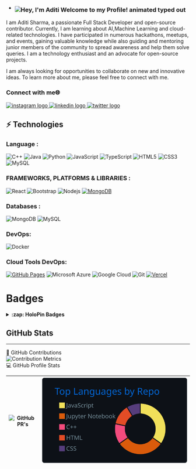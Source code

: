 - ### <img src="https://readme-typing-svg.demolab.com?font=Operator+Mono&size=37&duration=2800&pause=2000&color=FAFAFA&center=true&vCenter=true&width=940&height=50&lines=Hey%2C+I'm+Aditi+Welcome+to+my+Github+Profile!" align="middle" alt="Hey, I'm Aditi Welcome to my Profile! animated typed out">

I am Aditi Sharma, a passionate Full Stack Developer and open-source contributor. Currently, I am learning about AI,Machine Learning and cloud-related technologies. I have participated in numerous hackathons, meetups, and events, gaining valuable knowledge while also guiding and mentoring junior members of the community to spread awareness and help them solve queries. I am a technology enthusiast and an advocate for open-source projects. 

I am always looking for opportunities to collaborate on new and innovative ideas. To learn more about me, please feel free to connect with me.

### Connect with me🌐
<div align="left">
  <a href="https://www.instagram.com/aditi.sharma.aa/" target="_blank">
    <img src="https://img.shields.io/static/v1?message=Instagram&logo=instagram&label=&color=E4405F&logoColor=white&labelColor=&style=for-the-badge" height="35" alt="instagram logo"  />
  </a>
  <a href="aditisharma7782@gmail.com" target="_blank">
  <a href="https://www.linkedin.com/in/aditi-sharma-418847202/" target="_blank">
    <img src="https://img.shields.io/static/v1?message=LinkedIn&logo=linkedin&label=&color=0077B5&logoColor=white&labelColor=&style=for-the-badge" height="35" alt="linkedin logo"  />
  </a>
  <a href="https://twitter.com/ADITISH46189780" target="_blank">
    <img src="https://img.shields.io/static/v1?message=Twitter&logo=twitter&label=&color=1DA1F2&logoColor=white&labelColor=&style=for-the-badge" height="35" alt="twitter logo"  />
  </a>
</div>

## ⚡ Technologies

### Language :
![C++](https://img.shields.io/badge/-C++-00599C?style=flat-square&logo=c)
![Java](https://img.shields.io/badge/-java-E34A86?style=flat-square&logo=openjdk)
![Python](https://img.shields.io/badge/-Python-black?style=flat-square&logo=Python)
![JavaScript](https://img.shields.io/badge/-JavaScript-black?style=flat-square&logo=javascript)
![TypeScript](https://img.shields.io/badge/typescript-%23007ACC.svg?style=flat&logo=typescript&logoColor=white)
![HTML5](https://img.shields.io/badge/-HTML5-E34F26?style=flat-square&logo=html5&logoColor=white)
![CSS3](https://img.shields.io/badge/-CSS3-1572B6?style=flat-square&logo=css3)
![MySQL](https://img.shields.io/badge/-MySQL-black?style=flat-square&logo=mysql)



### FRAMEWORKS, PLATFORMS & LIBRARIES :

![React](https://img.shields.io/badge/-React-black?style=flat-square&logo=react)
![Bootstrap](https://img.shields.io/badge/-Bootstrap-563D7C?style=flat-square&logo=bootstrap)
![Nodejs](https://img.shields.io/badge/-Nodejs-black?style=flat-square&logo=Node.js)
<a href="#"><img alt="MongoDB" src ="https://img.shields.io/badge/MongoDB-%234ea94b.svg?logo=mongodb&logoColor=white"></a>
### Databases :

![MongoDB](https://img.shields.io/badge/MongoDB-%234ea94b.svg?style=flat&logo=mongodb&logoColor=white) ![MySQL](https://img.shields.io/badge/mysql-%2300000f.svg?style=flat&logo=mysql&logoColor=white) 


### DevOps:
![Docker](https://img.shields.io/badge/docker-%230db7ed.svg?style=flat&logo=docker&logoColor=white)


### Cloud Tools DevOps:

<a href="#"><img alt="GitHub Pages" src="https://img.shields.io/badge/GitHub%20Pages-%23327FC7.svg?logo=github&logoColor=white"></a>
![Microsoft Azure](https://img.shields.io/badge/Microsoft%20Azure-232F7E?style=flat-square&logo=microsoft-azure)
![Google Cloud](https://img.shields.io/badge/Google%20Cloud-black?style=flat-square&logo=google-cloud)
![Git](https://img.shields.io/badge/-Git-black?style=flat-square&logo=git)
<a href="#"><img alt="Vercel" src="https://img.shields.io/badge/Vercel%20-%23000000.svg?logo=vercel&logoColor=white"></a>





<p align="center">
	
 
	
	
</details>
</p>
		
# **Badges**
<details>
  <summary><b>:zap: HoloPin Badges </b></summary>
	
[![@aditi's Holopin board](https://holopin.me/aditisharma2004)]([https://www.holopin.io/@aditisharma2004]))   
	
	
</details>

## GitHub Stats
<hr>


<summary>🔨 GitHub Contributions</summary>
<img alt="Contribution Metrics" src="https://metrics.lecoq.io/aaryan2134?template=classic&base.header=0&base.activity=0&base.community=0&base.repositories=0&base.metadata=0&isocalendar=1&notable=1&isocalendar.duration=half-year&notable.from=organization&notable.repositories=false&config.timezone=Asia%2FCalcutta"/>


<summary>💻 GitHub Profile Stats</summary>

|![GitHub PR's](https://github-readme-stats.vercel.app/api?username=aaryan2134&show_icons=true&theme=dark&include_all_commits=true)| ![Branches - Network Graph](https://raw.githubusercontent.com/aaryan2134/aaryan2134/master/profile-summary-card-output/github_dark/1-repos-per-language.svg)
|-|-|

	

	
	
	

